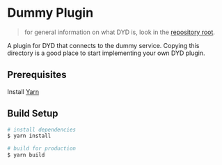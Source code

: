 # Dummy Plugin

> for general information on what DYD is, look in the [repository root](../README.md).

A plugin for DYD that connects to the dummy service.
Copying this directory is a good place to start implementing your own DYD plugin.

## Prerequisites

Install [Yarn](https://yarnpkg.com/lang/en/docs/install/)

## Build Setup

``` bash
# install dependencies
$ yarn install

# build for production
$ yarn build
```
